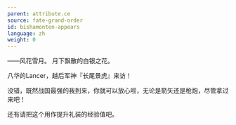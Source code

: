 ```yaml
---
parent: attribute.ce
source: fate-grand-order
id: bishamonten-appears
language: zh
weight: 0
---
```


——风花雪月。
月下飘散的白银之花。

八华的Lancer，越后军神『长尾景虎』来访！

没错，既然战国最强的我到来，你就可以放心啦，无论是箭矢还是枪炮，尽管拿过来吧！

还有请把这个用作提升礼装的经验值吧。
